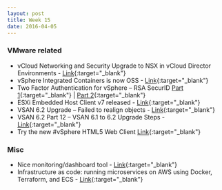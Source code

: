 ```yaml
---
layout: post
title: Week 15
date: 2016-04-05
---
```


### VMware related

* vCloud Networking and Security Upgrade to NSX in vCloud Director Environments -
  [Link](https://fojta.wordpress.com/2016/04/05/vcloud-networking-and-security-upgrade-to-nsx-in-vcloud-director-environments/){:target="_blank"}
* vSphere Integrated Containers is now OSS -
  [Link](https://github.com/vmware/vic){:target="_blank"}
* Two Factor Authentication for vSphere – RSA SecurID
  [Part 1](https://blogs.vmware.com/vsphere/2016/04/two-factor-authentication-for-vsphere-rsa-securid.html){:target="_blank"} |
  [Part 2](http://blogs.vmware.com/vsphere/2016/04/two-factor-authentication-for-vsphere-rsa-securid-part-2.html){:target="_blank"}
* ESXi Embedded Host Client v7 released -
  [Link](https://labs.vmware.com/flings/esxi-embedded-host-client#change-log){:target="_blank"}
* VSAN 6.2 Upgrade – Failed to realign objects -
  [Link](http://cormachogan.com/2016/03/31/vsan-6-2-upgrade-failed-realign-objects/){:target="_blank"}
* VSAN 6.2 Part 12 – VSAN 6.1 to 6.2 Upgrade Steps -
  [Link](http://cormachogan.com/2016/04/05/vsan-6-2-part-12-vsan-6-1-6-2-upgrade-steps/){:target="_blank"}
* Try the new #vSphere HTML5 Web Client
  [Link](http://cloudmaniac.net/vsphere-html5-client/){:target="_blank"}


### Misc

* Nice monitoring/dashboard tool -
  [Link](https://github.com/firehol/netdata){:target="_blank"}
* Infrastructure as code: running microservices on AWS using Docker, Terraform, and ECS -
  [Link](http://www.ybrikman.com/writing/2016/03/31/infrastructure-as-code-microservices-aws-docker-terraform-ecs/){:target="_blank"}
